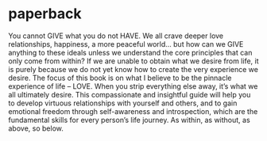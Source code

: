 paperback
=========

You cannot GIVE what you do not HAVE.  We all crave deeper love relationships, happiness, a more peaceful world…  but how can we GIVE anything to these ideals unless we understand  the core principles that can only come from within?   If we are unable to obtain what we desire from life,  it is purely because we do not yet know how to create the very experience we desire. 	 The focus of this book is on what I believe  to be the pinnacle experience of life – LOVE.  When you strip everything else away,  it’s what we all ultimately desire.  This compassionate and insightful guide will help you to  develop virtuous relationships with yourself and others,  and to gain emotional freedom through self-awareness and introspection,  which are the fundamental skills for every person’s life journey.  As within, as without, as above, so below.
